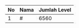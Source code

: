 | No | Nama            | Jumlah Level |
|----|-----------------|--------------|
| 1  | #    |    6560        |
